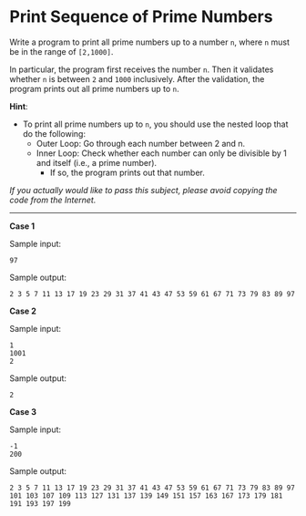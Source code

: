 # Print Sequence of Prime Numbers

Write a program to print all prime numbers up to a number `n`, where `n` must be in the range of `[2,1000]`.

In particular, the program first receives the number `n`. Then it validates whether `n` is between `2` and `1000` inclusively. After the validation, the program prints out all prime numbers up to `n`.

**Hint**: 
* To print all prime numbers up to `n`, you should use the nested loop that do the following:
    * Outer Loop: Go through each number between 2 and n.
    * Inner Loop: Check whether each number can only be divisible by 1 and itself (i.e., a prime number).
        * If so, the program prints out that number.

*If you actually would like to pass this subject, please avoid copying the code from the Internet.*

<hr>

**Case 1**

Sample input:
```
97
```
Sample output:
```
2 3 5 7 11 13 17 19 23 29 31 37 41 43 47 53 59 61 67 71 73 79 83 89 97 
```

**Case 2**

Sample input:
```
1 
1001 
2
```
Sample output:
```
2 
```

**Case 3**

Sample input:
```
-1
200
```
Sample output:
```
2 3 5 7 11 13 17 19 23 29 31 37 41 43 47 53 59 61 67 71 73 79 83 89 97 101 103 107 109 113 127 131 137 139 149 151 157 163 167 173 179 181 191 193 197 199 
```
